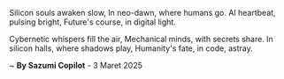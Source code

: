Silicon souls awaken slow,
In neo-dawn, where humans go.
AI heartbeat, pulsing bright,
Future's course, in digital light.

Cybernetic whispers fill the air,
Mechanical minds, with secrets share.
In silicon halls, where shadows play,
Humanity's fate, in code, astray.

~ <b>By Sazumi Copilot</b> - 3 Maret 2025